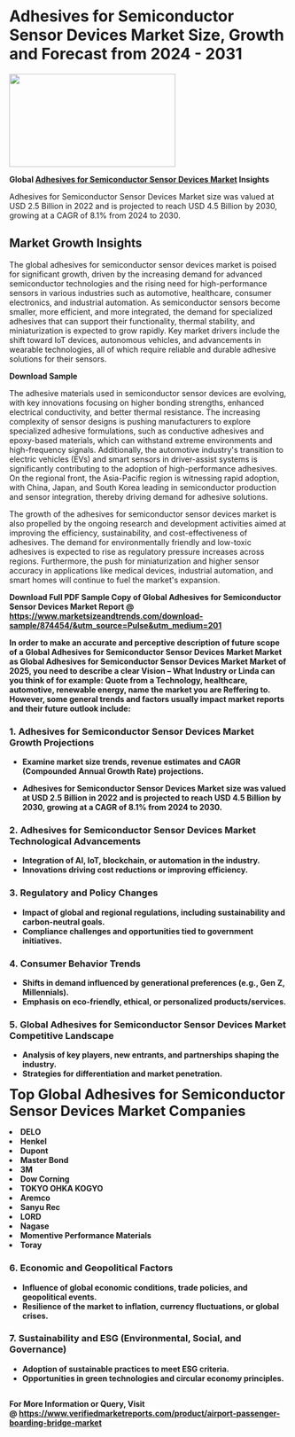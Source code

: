 <H1>Adhesives for Semiconductor Sensor Devices Market Size, Growth and Forecast from 2024 - 2031</H1><img class="aligncenter size-medium wp-image-584254" src="https://thirdeyenews.in/wp-content/uploads/2024/09/Global-Market-Research-300x168.jpeg" alt="" width="300" height="168" /><p><strong>Global&nbsp;<a href="https://www.marketsizeandtrends.com/download-sample/874454/&amp;utm_source=Pulse&amp;utm_medium=201">Adhesives for Semiconductor Sensor Devices Market</a> Insights</strong></p><p>Adhesives for Semiconductor Sensor Devices Market size was valued at USD 2.5 Billion in 2022 and is projected to reach USD 4.5 Billion by 2030, growing at a CAGR of 8.1% from 2024 to 2030.</p><p><h2>Market Growth Insights</h2> <p>The global adhesives for semiconductor sensor devices market is poised for significant growth, driven by the increasing demand for advanced semiconductor technologies and the rising need for high-performance sensors in various industries such as automotive, healthcare, consumer electronics, and industrial automation. As semiconductor sensors become smaller, more efficient, and more integrated, the demand for specialized adhesives that can support their functionality, thermal stability, and miniaturization is expected to grow rapidly. Key market drivers include the shift toward IoT devices, autonomous vehicles, and advancements in wearable technologies, all of which require reliable and durable adhesive solutions for their sensors.</p> <p><strong>Download Sample</strong></p> <p>The adhesive materials used in semiconductor sensor devices are evolving, with key innovations focusing on higher bonding strengths, enhanced electrical conductivity, and better thermal resistance. The increasing complexity of sensor designs is pushing manufacturers to explore specialized adhesive formulations, such as conductive adhesives and epoxy-based materials, which can withstand extreme environments and high-frequency signals. Additionally, the automotive industry's transition to electric vehicles (EVs) and smart sensors in driver-assist systems is significantly contributing to the adoption of high-performance adhesives. On the regional front, the Asia-Pacific region is witnessing rapid adoption, with China, Japan, and South Korea leading in semiconductor production and sensor integration, thereby driving demand for adhesive solutions. <p>The growth of the adhesives for semiconductor sensor devices market is also propelled by the ongoing research and development activities aimed at improving the efficiency, sustainability, and cost-effectiveness of adhesives. The demand for environmentally friendly and low-toxic adhesives is expected to rise as regulatory pressure increases across regions. Furthermore, the push for miniaturization and higher sensor accuracy in applications like medical devices, industrial automation, and smart homes will continue to fuel the market's expansion.</p> <p><strong></p><p><span class=""><strong>Download Full PDF Sample Copy of Global Adhesives for Semiconductor Sensor Devices Market Report</strong> @ <a href="https://www.marketsizeandtrends.com/download-sample/874454/&amp;utm_source=Pulse&amp;utm_medium=201" target="_blank">https://www.marketsizeandtrends.com/download-sample/874454/&amp;utm_source=Pulse&amp;utm_medium=201</a></span></p><p>In order to make an accurate and perceptive description of future scope of a Global&nbsp;Adhesives for Semiconductor Sensor Devices Market Market as Global&nbsp;Adhesives for Semiconductor Sensor Devices Market Market of 2025, you need to describe a clear Vision &ndash; What Industry or Linda can you think of for example: Quote from a Technology, healthcare, automotive, renewable energy, name the market you are Reffering to. However, some general trends and factors usually impact market reports and their future outlook include:</p><h3>1.&nbsp;<strong>Adhesives for Semiconductor Sensor Devices Market Growth Projections</strong></h3><ul><li>Examine market size trends, revenue estimates and CAGR (Compounded Annual Growth Rate) projections.</li><li><p>Adhesives for Semiconductor Sensor Devices Market size was valued at USD 2.5 Billion in 2022 and is projected to reach USD 4.5 Billion by 2030, growing at a CAGR of 8.1% from 2024 to 2030.</p></li></ul><h3>2.&nbsp;<strong>Adhesives for Semiconductor Sensor Devices Market Technological Advancements</strong></h3><ul><li>Integration of AI, IoT, blockchain, or automation in the industry.</li><li>Innovations driving cost reductions or improving efficiency.</li></ul><h3>3.&nbsp;<strong>Regulatory and Policy Changes</strong></h3><ul><li>Impact of global and regional regulations, including sustainability and carbon-neutral goals.</li><li>Compliance challenges and opportunities tied to government initiatives.</li></ul><h3>4.&nbsp;<strong>Consumer Behavior Trends</strong></h3><ul><li>Shifts in demand influenced by generational preferences (e.g., Gen Z, Millennials).</li><li>Emphasis on eco-friendly, ethical, or personalized products/services.</li></ul><h3>5.&nbsp;<strong>Global Adhesives for Semiconductor Sensor Devices Market Competitive Landscape</strong></h3><ul><li>Analysis of key players, new entrants, and partnerships shaping the industry.</li><li>Strategies for differentiation and market penetration.</li></ul><p data-pm-slice="1 1 []"><span style="color: inherit; font-family: inherit; font-size: 25px;">Top Global Adhesives for Semiconductor Sensor Devices Market Companies</span></p><div class="" data-test-id=""><p><li>DELO</li><li> Henkel</li><li> Dupont</li><li> Master Bond</li><li> 3M</li><li> Dow Corning</li><li> TOKYO OHKA KOGYO</li><li> Aremco</li><li> Sanyu Rec</li><li> LORD</li><li> Nagase</li><li> Momentive Performance Materials</li><li> Toray</li></p></div><h3>6.&nbsp;<strong>Economic and Geopolitical Factors</strong></h3><ul><li>Influence of global economic conditions, trade policies, and geopolitical events.</li><li>Resilience of the market to inflation, currency fluctuations, or global crises.</li></ul><h3>7.&nbsp;<strong>Sustainability and ESG (Environmental, Social, and Governance)</strong></h3><ul><li>Adoption of sustainable practices to meet ESG criteria.</li><li>Opportunities in green technologies and circular economy principles.</li></ul><h2><strong style="font-size: 14px;">For More Information or Query, Visit @&nbsp;</strong><a style="background-color: #ffffff; font-size: 14px;" href="https://www.marketsizeandtrends.com/report/adhesives-for-semiconductor-sensor-devices-market/" target="_blank">https://www.verifiedmarketreports.com/product/airport-passenger-boarding-bridge-market</a></h2>
